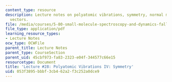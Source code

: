 ```yaml
---
content_type: resource
description: Lecture notes on polyatomic vibrations, symmetry, normal modes, and resonance
  vectors.
file: /media/courses/5-80-small-molecule-spectroscopy-and-dynamics-fall-2008/053f3895bbbf3cb462a2f3c252a0dce9_28_580ln_fa08.pdf
file_type: application/pdf
learning_resource_types:
- Lecture Notes
ocw_type: OCWFile
parent_title: Lecture Notes
parent_type: CourseSection
parent_uid: 45cbf973-fa83-2323-e04f-344577c66e15
resourcetype: Document
title: 'Lecture #28: Polyatomic Vibrations IV: Symmetry'
uid: 053f3895-bbbf-3cb4-62a2-f3c252a0dce9
---
```

